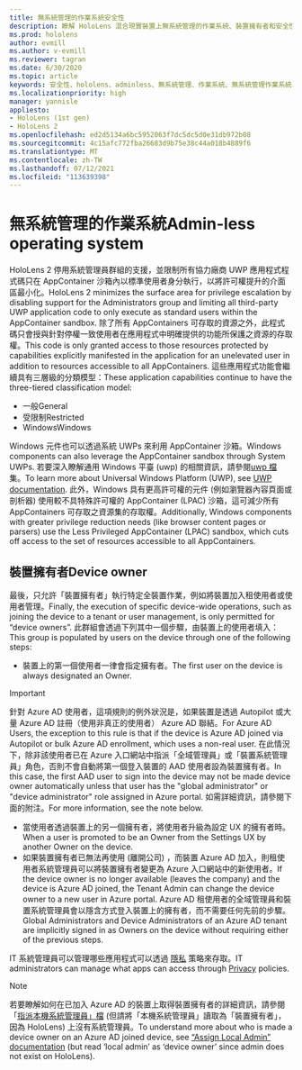 ```yaml
---
title: 無系統管理的作業系統安全性
description: 瞭解 HoloLens 混合現實裝置上無系統管理的作業系統、裝置擁有者和安全性。
ms.prod: hololens
author: evmill
ms.author: v-evmill
ms.reviewer: tagran
ms.date: 6/30/2020
ms.topic: article
keywords: 安全性、hololens、adminless、無系統管理、作業系統、無系統管理作業系統、系統管理作業系統、無系統管理作業系統、hololens 2、hololens2 安全性、
ms.localizationpriority: high
manager: yannisle
appliesto:
- HoloLens (1st gen)
- HoloLens 2
ms.openlocfilehash: ed2d5134a6bc5952063f7dc5dc5d0e31db972b08
ms.sourcegitcommit: 4c15afc772fba26683d9b75e38c44a018b4889f6
ms.translationtype: MT
ms.contentlocale: zh-TW
ms.lasthandoff: 07/12/2021
ms.locfileid: "113639398"
---
```

# <a name="admin-less-operating-system"></a><span data-ttu-id="69475-104">無系統管理的作業系統</span><span class="sxs-lookup"><span data-stu-id="69475-104">Admin-less operating system</span></span>

<span data-ttu-id="69475-105">HoloLens 2 停用系統管理員群組的支援，並限制所有協力廠商 UWP 應用程式程式碼只在 AppContainer 沙箱內以標準使用者身分執行，以將許可權提升的介面區最小化。</span><span class="sxs-lookup"><span data-stu-id="69475-105">HoloLens 2 minimizes the surface area for privilege escalation by disabling support for the Administrators group and limiting all third-party UWP application code to only execute as standard users within the AppContainer sandbox.</span></span> <span data-ttu-id="69475-106">除了所有 AppContainers 可存取的資源之外，此程式碼只會授與針對停權一致使用者在應用程式中明確提供的功能所保護之資源的存取權。</span><span class="sxs-lookup"><span data-stu-id="69475-106">This code is only granted access to those resources protected by capabilities explicitly manifested in the application for an unelevated user in addition to resources accessible to all AppContainers.</span></span>
<span data-ttu-id="69475-107">這些應用程式功能會繼續具有三層級的分類模型：</span><span class="sxs-lookup"><span data-stu-id="69475-107">These application capabilities continue to have the three-tiered classification model:</span></span>
  * <span data-ttu-id="69475-108">一般</span><span class="sxs-lookup"><span data-stu-id="69475-108">General</span></span>
  * <span data-ttu-id="69475-109">受限制</span><span class="sxs-lookup"><span data-stu-id="69475-109">Restricted</span></span>
  * <span data-ttu-id="69475-110">Windows</span><span class="sxs-lookup"><span data-stu-id="69475-110">Windows</span></span>

<span data-ttu-id="69475-111">Windows 元件也可以透過系統 UWPs 來利用 AppContainer 沙箱。</span><span class="sxs-lookup"><span data-stu-id="69475-111">Windows components can also leverage the AppContainer sandbox through System UWPs.</span></span> <span data-ttu-id="69475-112">若要深入瞭解通用 Windows 平臺 (uwp) 的相關資訊，請參閱[uwp 檔](/windows/uwp/)集。</span><span class="sxs-lookup"><span data-stu-id="69475-112">To learn more about Universal Windows Platform (UWP), see [UWP documentation](/windows/uwp/).</span></span> <span data-ttu-id="69475-113">此外，Windows 具有更高許可權的元件 (例如瀏覽器內容頁面或剖析器) 使用較不具特殊許可權的 AppContainer (LPAC) 沙箱，這可減少所有 AppContainers 可存取之資源集的存取權。</span><span class="sxs-lookup"><span data-stu-id="69475-113">Additionally, Windows components with greater privilege reduction needs (like browser content pages or parsers) use the Less Privileged AppContainer (LPAC) sandbox, which cuts off access to the set of resources accessible to all AppContainers.</span></span>

## <a name="device-owner"></a><span data-ttu-id="69475-114">裝置擁有者</span><span class="sxs-lookup"><span data-stu-id="69475-114">Device owner</span></span>

<span data-ttu-id="69475-115">最後，只允許「裝置擁有者」執行特定全裝置作業，例如將裝置加入租使用者或使用者管理。</span><span class="sxs-lookup"><span data-stu-id="69475-115">Finally, the execution of specific device-wide operations, such as joining the device to a tenant or user management, is only permitted for “device owners”.</span></span> <span data-ttu-id="69475-116">此群組會透過下列其中一個步驟，由裝置上的使用者填入：</span><span class="sxs-lookup"><span data-stu-id="69475-116">This group is populated by users on the device through one of the following steps:</span></span>
  * <span data-ttu-id="69475-117">裝置上的第一個使用者一律會指定擁有者。</span><span class="sxs-lookup"><span data-stu-id="69475-117">The first user on the device is always designated an Owner.</span></span> 
> [!IMPORTANT]
><span data-ttu-id="69475-118">針對 Azure AD 使用者，這項規則的例外狀況是，如果裝置是透過 Autopilot 或大量 Azure AD 註冊（使用非真正的使用者） Azure AD 聯結。</span><span class="sxs-lookup"><span data-stu-id="69475-118">For Azure AD Users, the exception to this rule is that if the device is Azure AD joined via Autopilot or bulk Azure AD enrollment, which uses a non-real user.</span></span> <span data-ttu-id="69475-119">在此情況下，除非該使用者已在 Azure 入口網站中指派「全域管理員」或「裝置系統管理員」角色，否則不會自動將第一個登入裝置的 AAD 使用者設為裝置擁有者。</span><span class="sxs-lookup"><span data-stu-id="69475-119">In this case, the first AAD user to sign into the device may not be made device owner automatically unless that user has the "global administrator" or "device administrator" role assigned in Azure portal.</span></span> <span data-ttu-id="69475-120">如需詳細資訊，請參閱下面的附注。</span><span class="sxs-lookup"><span data-stu-id="69475-120">For more information, see the note below.</span></span>  

  * <span data-ttu-id="69475-121">當使用者透過裝置上的另一個擁有者，將使用者升級為設定 UX 的擁有者時。</span><span class="sxs-lookup"><span data-stu-id="69475-121">When a user is promoted to be an Owner from the Settings UX by another Owner on the device.</span></span>
  * <span data-ttu-id="69475-122">如果裝置擁有者已無法再使用 (離開公司) ，而裝置 Azure AD 加入，則租使用者系統管理員可以將裝置擁有者變更為 Azure 入口網站中的新使用者。</span><span class="sxs-lookup"><span data-stu-id="69475-122">If the device owner is no longer available (leaves the company) and the device is Azure AD joined, the Tenant Admin can change the device owner to a new user in Azure portal.</span></span> <span data-ttu-id="69475-123">Azure AD 租使用者的全域管理員和裝置系統管理員會以隱含方式登入裝置上的擁有者，而不需要任何先前的步驟。</span><span class="sxs-lookup"><span data-stu-id="69475-123">Global Administrators and Device Administrators of an Azure AD tenant are implicitly signed in as Owners on the device without requiring either of the previous steps.</span></span>  

 <span data-ttu-id="69475-124">IT 系統管理員可以管理哪些應用程式可以透過 [隱私](/windows/client-management/mdm/policy-csp-privacy) 策略來存取。</span><span class="sxs-lookup"><span data-stu-id="69475-124">IT administrators can manage what apps can access through [Privacy](/windows/client-management/mdm/policy-csp-privacy) policies.</span></span> 

> [!NOTE]
> <span data-ttu-id="69475-125">若要瞭解如何在已加入 Azure AD 的裝置上取得裝置擁有者的詳細資訊，請參閱「[指派本機系統管理員」檔](/azure/active-directory/devices/assign-local-admin) (但請將「本機系統管理員」讀取為「裝置擁有者」，因為 HoloLens) 上沒有系統管理員。</span><span class="sxs-lookup"><span data-stu-id="69475-125">To understand more about who is made a device owner on an Azure AD joined device, see [“Assign Local Admin” documentation](/azure/active-directory/devices/assign-local-admin) (but read ‘local admin’ as ‘device owner’ since admin does not exist on HoloLens).</span></span>